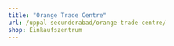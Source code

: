 ```yaml
---
title: "Orange Trade Centre"
url: /uppal-secunderabad/orange-trade-centre/
shop: Einkaufszentrum
---
```

